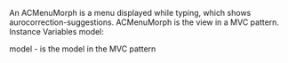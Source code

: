 An ACMenuMorph is a menu displayed while typing, which shows aurocorrection-suggestions. ACMenuMorph is the view in a MVC pattern.
Instance Variables
	model:		<Object>

model
	- is the model in the MVC pattern
